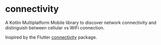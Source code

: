 # connectivity

A Kotlin Multiplatform Mobile library to discover network connectivity and distinguish between cellular vs WiFi connection.

Inspired by the Flutter [connectivity](https://pub.dev/packages/connectivity) package.
